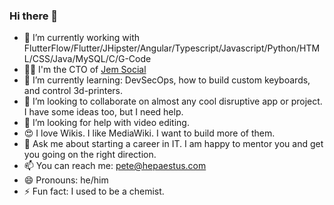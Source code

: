 ### Hi there 👋

- 🔭 I’m currently working with FlutterFlow/Flutter/JHipster/Angular/Typescript/Javascript/Python/HTML/CSS/Java/MySQL/C/G-Code
- 👨‍🔬 I'm the CTO of [Jem Social](https://jem.social)
- 🌱 I’m currently learning: DevSecOps, how to build custom keyboards, and control 3d-printers.
- 👯 I’m looking to collaborate on almost any cool disruptive app or project. I have some ideas too, but I need help.
- 🤔 I’m looking for help with video editing.
- 😍 I love Wikis. I like MediaWiki. I want to build more of them.
- 💬 Ask me about starting a career in IT. I am happy to mentor you and get you going on the right direction.
- 📫 You can reach me: [pete@hepaestus.com](mailto:pete@hepaestus.com)
- 😄 Pronouns: he/him
- ⚡ Fun fact: I used to be a chemist.
